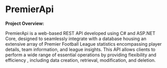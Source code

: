#  PremierApi

<b>Project Overview:</b>
<p>
PremierApi is a web-based REST API developed using C# and ASP.NET Core, designed to seamlessly integrate with a database housing an extensive array of Premier Football League statistics encompassing player details, team information, and league insights. This API allows clients to perform a wide range of essential operations by providing flexibility and efficiency , including data creation, retrieval, modification, and deletion.
<p>
  
  
